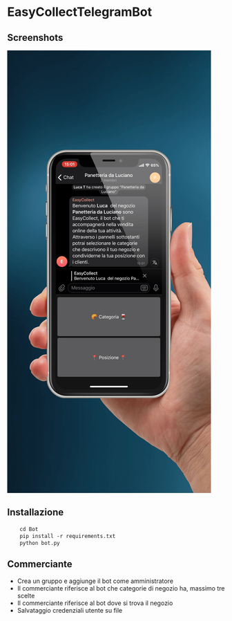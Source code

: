 # EasyCollectTelegramBot

## Screenshots

![Screenshot](Screenshots/1.PNG)

## Installazione

```shell
	cd Bot
	pip install -r requirements.txt
	python bot.py
```


## Commerciante

- Crea un gruppo e aggiunge il bot come amministratore
- Il commerciante riferisce al bot che categorie di negozio ha, massimo tre scelte
- Il commerciante riferisce al bot dove si trova il negozio
- Salvataggio credenziali utente su file

